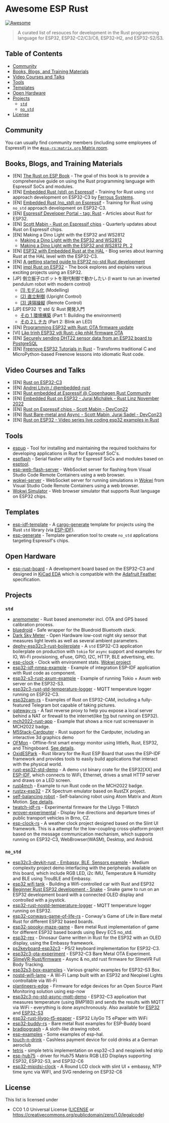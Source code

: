 <!-- omit in toc -->
# Awesome ESP Rust

[![Awesome](https://awesome.re/badge-flat2.svg)](https://awesome.re)

> A curated list of resouces for development in the Rust programming language for ESP32, ESP32-C2/C3/C6, ESP32-H2, and ESP32-S2/S3.

<!-- omit in toc -->
## Table of Contents

- [Community](#community)
- [Books, Blogs, and Training Materials](#books-blogs-and-training-materials)
- [Video Courses and Talks](#video-courses-and-talks)
- [Tools](#tools)
- [Templates](#templates)
- [Open Hardware](#open-hardware)
- [Projects](#projects)
  - [`std`](#std)
  - [`no_std`](#no_std)
- [License](#license)

## Community

You can usually find community members (including some employees of Espressif) in the [`#esp-rs:matrix.org` Matrix room](https://matrix.to/#/#esp-rs:matrix.org).

## Books, Blogs, and Training Materials

- [EN] [The Rust on ESP Book](https://esp-rs.github.io/book/introduction.html) - The goal of this book is to provide a comprehensive guide on using the Rust programming language with Espressif SoCs and modules.
- [EN] [Embedded Rust (std) on Espressif](https://esp-rs.github.io/std-training/) - Training for Rust using `std` approach development on ESP32-C3 by [Ferrous Systems](https://ferrous-systems.com/training/).
- [EN] [Embedded Rust (no_std) on Espressif](https://esp-rs.github.io/no_std-training/) - Training for Rust using `no_std` approach development on ESP32-C3.
- [EN] [Espressif Developer Portal - tag: Rust](https://developer.espressif.com/tags/rust/) - Articles about Rust for ESP32.
- [EN] [Scott Mabin - Rust on Espressif chips](https://mabez.dev/blog/posts/) - Quarterly updates about Rust on Espressif chips.
- [EN] Making a Dino Light with the ESP32 and WS2812
  - [Making a Dino Light with the ESP32 and WS2812](https://nereux.blog/posts/esp32-ws2812-dino-light/)
  - [Making a Dino Light with the ESP32 and WS2812 Pt. 2](https://nereux.blog/posts/esp32-ws2812-dino-light-2/)
- [EN] [ESP32 with Embedded Rust at the HAL](https://blog.theembeddedrustacean.com/series/esp32c3-embedded-rust-hal/) - Blog series about learning Rust at the HAL level with the ESP32-C3.
- [EN] [A getting started guide to ESP32 no-std Rust development](https://nereux.blog/posts/getting-started-esp32-nostd/)
- [EN] [impl Rust on ESP32](https://esp32.implrust.com/) - The book explores and explains various exciting projects using an ESP32.
- [JP] 倒立振子ロボットを現代制御で動かしたい (I want to run an inverted pendulum robot with modern control)
  - [(1) モデル化](https://zenn.dev/tana_ash/articles/balance-robot-modern-1) (Modelling)
  - [(2) 直立制御](https://zenn.dev/tana_ash/articles/balance-robot-modern-2) (Upright Control)
  - [(3) 遠隔操縦](https://zenn.dev/tana_ash/articles/balance-robot-modern-3) (Remote Control)
- [JP] ESP32 で std な Rust 開発入門
  - [その 1 環境構築](https://lang-ship.com/blog/work/esp32-std-rust-1/) (Part 1: Building the environment)
  - [その 2 L チカ](https://lang-ship.com/blog/work/esp32-std-rust-2/) (Part 2: Blink an LED)
- [EN] [Programming ESP32 with Rust: OTA firmware update](https://quan.hoabinh.vn/post/2024/3/programming-esp32-with-rust-ota-firmware-update)
- [VI] [Lập trình ESP32 với Rust: cập nhật firmware OTA](https://quan.hoabinh.vn/post/2024/03/lap-trinh-esp32-voi-rust-cap-nhat-firmware-ota)
- [EN] [Securely sending DHT22 sensor data from an ESP32 board to PostgreSQL](https://c410-f3r.github.io/thoughts/securely-sending-dht22-sensor-data-from-an-esp32-board-to-postgresql/)
- [EN] [Freenove ESP32 Tutorials in Rust](https://makuo12.github.io/Freenove-esp32-rust/) - Transforms traditional C and MicroPython-based Freenove lessons into idiomatic Rust code.
## Video Courses and Talks

- [EN] [Rust on ESP32-C3](https://www.youtube.com/playlist?list=PLkch9g9DEE0Lkm1LqcD7pZNDmXEczOo-a)
- [EN] [Andrei Litvin / @embedded-rust](https://www.youtube.com/@embedded-rust/videos)
- [EN] [Rust embedded at Espressif @ Copenhagen Rust Community](https://www.youtube.com/watch?v=gdmUhzJfgzk)
- [EN] [Embedded Rust on ESP32 - Juraj Michálek - Rust Linz November 2022](https://www.youtube.com/watch?v=0PPPdqoDBQs)
- [EN] [Rust on Espressif chips - Scott Mabin - DevCon22](https://www.youtube.com/watch?v=qeEmJ_-6fPg)
- [EN] [Rust Bare-metal and Async - Scott Mabin, Juraj Sadel - DevCon23](https://www.youtube.com/watch?v=QPp4WEjx5jU)
- [EN] [Rust on ESP32 - Video series live coding esp32 examples in Rust](https://www.youtube.com/playlist?list=PL0U7YUX2VnBFbwTi96wUB1nZzPVN3HzgS)
## Tools

- [espup](https://github.com/esp-rs/espup) - Tool for installing and maintaining the required toolchains for developing applications in Rust for Espressif SoC's.
- [espflash](https://github.com/esp-rs/espflash) - Serial flasher utility for Espressif SoCs and modules based on [esptool](https://github.com/espressif/esptool).
- [esp-web-flash-server](https://github.com/bjoernQ/esp-web-flash-server) - WebSocket server for flashing from Visual Studio Code Remote Containers using a web browser.
- [wokwi-server](https://github.com/MabezDev/wokwi-server) - WebSocket server for running simulations in [Wokwi](https://wokwi.com/) from Visual Studio Code Remote Containers using a web browser.
- [Wokwi Simulator](https://wokwi.com/rust) - Web browser simulator that supports Rust language on ESP32 chips.

## Templates

- [esp-idf-template](https://github.com/esp-rs/esp-idf-template) - A [cargo-generate](https://cargo-generate.github.io/cargo-generate/) template for projects using the Rust `std` library (via [ESP-IDF](https://github.com/espressif/esp-idf)).
- [esp-generate](https://github.com/esp-rs/esp-generate) - Template generation tool to create `no_std` applications targeting Espressif's chips.

## Open Hardware

- [esp-rust-board](https://github.com/esp-rs/esp-rust-board) - A development board based on the ESP32-C3 and designed in [KiCad EDA](https://www.kicad.org/) which is compatible with the [Adafruit Feather](https://learn.adafruit.com/adafruit-feather/feather-specification) specification.

## Projects

### `std`

- [anemometer](https://github.com/taunusflieger/anemometer) - Rust based anemometer incl. OTA and GPS based calibration process.
- [bluedroid](https://github.com/pulse-loop/bluedroid) - Safe wrapper for the Bluedroid Bluetooth stack.
- [Dark Sky Meter](https://gitlab.com/scrobotics/optical-makerspace/dark-sky-meter-fw) - Open Hardware low-cost night sky sensor that measures light levels as well as several ambient parameters.
- [dephy-esp32c3-rust-boilerplate](https://github.com/dephy-io/dephy-esp32c3-rust-boilerplate) - A `std` ESP32-C3 application boilerplate on production with `tokio` for `async` support and examples for IO, Wi-Fi provisioning, eFuse, GPIO, I2C, HTTP, BLE advertising, etc.
- [esp-clock](https://github.com/playfulFence/esp-clock) - Clock with environment stats. [Wokwi project](https://wokwi.com/projects/357451677483992065)
- [esp32-idf-nmea-example](https://github.com/georgik/esp32-idf-nmea-example) - Example of integration ESP-IDF application with Rust code as component.
- [esp32-s3-rust-axum-example](https://github.com/aedm/esp32-s3-rust-axum-example) - Example of running Tokio + Axum web server on the ESP32-S3.
- [esp32c3-rust-std-temperature-logger](https://github.com/bjoernQ/esp32c3-rust-std-temperature-logger) - MQTT temperature logger running on ESP32-C3.
- [esp32cam-rs](https://github.com/Kezii/esp32cam_rs) - Examples of Rust on ESP32-CAM, including a fully-featured Telegram bot capable of taking pictures.
- [gateway-rs](https://github.com/OpenIoTHub/gateway-rs) - A fast reverse proxy to help you expose a local server behind a NAT or firewall to the internet(like [frp](https://github.com/fatedier/frp) but running on ESP32).
- [mch2022-rust-app](https://github.com/p2mate/mch2022-rust-app) - Example that shows a nice rust screensaver in MCH2022 badge.
- [M5Stack-Cardputer](https://github.com/Kezii/Rust-M5Stack-Cardputer) - Rust support for the Cardputer, including an interactive 3d graphics demo
- [OFMon](https://github.com/arashsm79/OFMon) - Offline-first smart energy monitor using littlefs, Rust, ESP32, and Thingsboard. [See details](https://moslehian.com/posts/2022/3-ofmon/).
- [OxidESPark](https://gitlab.com/cyril-marpaud/oxide-spark) - Rust library for the Rust ESP Board that uses the ESP-IDF framework and provides tools to easily build applications that interact with the physical world.
- [rust-esp32-std-demo](https://github.com/ivmarkov/rust-esp32-std-demo) - A demo `std` binary crate for the ESP32[XX] and [ESP-IDF](https://github.com/espressif/esp-idf), which connects to WiFi, Ethernet, drives a small HTTP server and draws on a LED screen.
- [rust4mch](https://github.com/jhaand/rust4mch) - Example to run Rust code on the MCH2022 badge.
- [rustzx-esp32](https://github.com/georgik/rustzx-esp32) - ZX Spectrum emulator based on RustZX project.
- [self-balancing robot](https://github.com/tana/atom-motion-balance) - Self-balancing robot using Atom Matrix and Atom Motion. [See details](https://zenn-dev.translate.goog/tana_ash/articles/5a458538cd9204?_x_tr_sl=auto&_x_tr_tl=en&_x_tr_hl=en-US&_x_tr_pto=wapp).
- [twatch-idf-rs](https://github.com/pyaillet/twatch-idf-rs) - Experimental firmware for the Lilygo T-Watch
- [wrover-experimental](https://github.com/JurajSadel/wrover-experimental) - Display line directions and departure times of public transport vehicles in Brno, CZ.
- [esp-clock-rs](https://github.com/zhangzqs/esp-clock-rs) - A weather clock project designed based on the Slint UI framework. This is a attempt for the low-coupling cross-platform project based on the message communication mechanism, which supports running on ESP32-C3, WebBrowser(WASM), Desktop, and Android.

### `no_std`

- [esp32c3-devkit-rust - Embassy, BLE, Sensors example](https://github.com/jamessizeland/esp32c3-devkit-demo) - Medium complexity project demo interfacing with the peripherals available on this board, which include RGB LED, i2c IMU, Temperature & Humidity and BLE using TrouBLE and Embassy.
- [esp32 wifi tank](https://jamesmcm.github.io/blog/esp32-wifi-tank/) - Building a Wifi-controlled car with Rust and ESP32
- [Beginner Rust ESP32 development - Snake](https://jamesmcm.github.io/blog/beginner-rust-esp32-lcdsnake/) - Snake game to run on an ESP32 development board with a connected OLED display and controlled with a joystick.
- [esp32-rust-nostd-temperature-logger](https://github.com/bjoernQ/esp32-rust-nostd-temperature-logger) - MQTT temperature logger running on ESP32.
- [esp32-conways-game-of-life-rs](https://github.com/georgik/esp32-conways-game-of-life-rs) - Conway's Game of Life in Bare metal Rust for different ESP32 based boards.
- [esp32-spooky-maze-game](https://github.com/georgik/esp32-spooky-maze-game) - Bare metal Rust implementation of game for different ESP32 based boards using Bevy ECS no_std.
- [esp32-rex](https://github.com/ImplFerris/esp32-rex) - Dinosaur Game written in Rust for the ESP32 with an OLED display, using the Embassy framework.
- [ps2keyboard-esp32c3](https://github.com/bjoernQ/ps2keyboard-esp32c3) - PS/2 keyboard implementation for ESP32-C3.
- [esp32c3-ota-experiment](https://github.com/bjoernQ/esp32c3-ota-experiment) - ESP32-C3 Bare Metal OTA Experiment.
- [SlimeVR-Rust/firmware](https://github.com/SlimeVR/SlimeVR-Rust/tree/main/firmware) - Async & no_std rust firmware for SlimeVR Full Body Tracking.
- [esp32s3-box-examples](https://github.com/sambenko/esp32s3-box-examples) - Various graphic examples for ESP32-S3 Box.
- [nostd-wifi-lamp](https://github.com/Nereuxofficial/nostd-wifi-lamp) - A Wi-Fi Lamp built with an ESP32 and Neopixel Lights controllable via Wi-Fi
- [plantineers-edge](https://github.com/plantineers/edge) - Firmware for edge devices for an Open Source Plant Monitoring solution using esp-now
- [esp32c3-no-std-async-mqtt-demo](https://github.com/JurajSadel/esp32c3-no-std-async-mqtt-demo) - ESP32-C3 application that measures temperature (using BMP180) and sends the results with MQTT via WiFi - everything is done asynchronously. Also available for [ESP32](https://github.com/JurajSadel/esp32-no-std-async-mqtt-demo) and [ESP32-S3](https://github.com/JurajSadel/esp32s3-no-std-async-mqtt-demo)
- [esp32-rust-lilygo-t5-epaper](https://github.com/georgik/esp32-rust-lilygo-t5-epaper) - ESP32 LilyGo T5 ePaper with WiFi
- [esp32-buddy-rs](https://github.com/georgik/esp32-buddy-rs) - Bare metal Rust examples for ESP-Buddy board
- [bradipograph](https://github.com/jneem/bradipograph/) - A sloth-like drawing robot.
- [esp-examples](https://github.com/danclive/esp-examples) - Some examples of esp-hal.
- [touch-n-drink](https://github.com/zargony/touch-n-drink) - Cashless payment device for cold drinks at a German aeroclub
- [tetris](https://github.com/Hahihula/no_std_tetris) - simple tetris implementation on esp32-c3 and neopixels led strip
- [esp-hub75](https://github.com/liebman/esp-hub75) - driver for Hub75 Matrix RGB LED Displays supporting ESP32, ESP32-S3, and ESP32-C6
- [esp32-mipidsi-clock](https://github.com/mgrenonville/esp32-mipidsi-clock) - A Round LCD clock with slint UI + embassy, NTP time sync via WIFI, and SVG rendering on ESP32-C6

## License

This list is licensed under

- CC0 1.0 Universal License ([LICENSE](LICENSE) or https://creativecommons.org/publicdomain/zero/1.0/legalcode)
